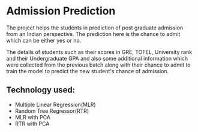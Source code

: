 # Admission Prediction 

The project helps the students in prediction of post graduate admission from an Indian perspective. The prediction here is the chance to admit which can be either yes or no. 

The details of  students such as their scores in GRE, TOFEL, University rank and their Undergraduate GPA and also some additional information which were collected from the previous batch along with their chance to admit to train the model to predict the new student's chance of admission.

## Technology used:
- Multiple Linear Regression(MLR)
- Random Tree Regressor(RTR)
- MLR with PCA
- RTR with PCA
